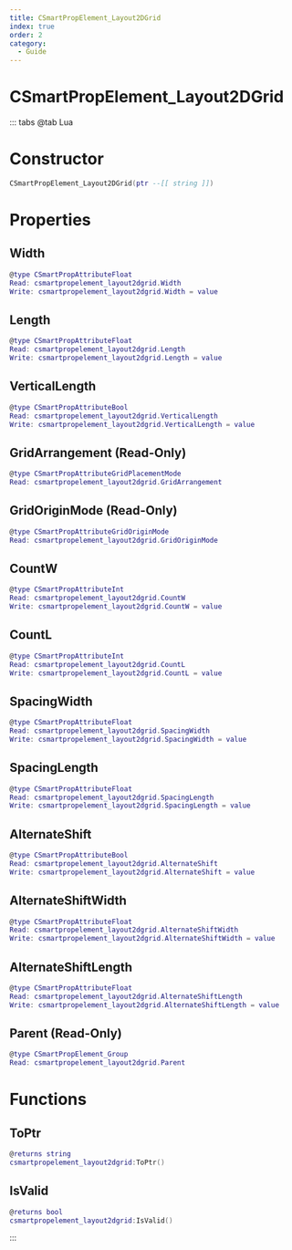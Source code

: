 ```yaml
---
title: CSmartPropElement_Layout2DGrid
index: true
order: 2
category:
  - Guide
---
```


# CSmartPropElement_Layout2DGrid

::: tabs
@tab Lua
# Constructor
```lua
CSmartPropElement_Layout2DGrid(ptr --[[ string ]])
```
# Properties
## Width 
```lua
@type CSmartPropAttributeFloat
Read: csmartpropelement_layout2dgrid.Width
Write: csmartpropelement_layout2dgrid.Width = value
```
## Length 
```lua
@type CSmartPropAttributeFloat
Read: csmartpropelement_layout2dgrid.Length
Write: csmartpropelement_layout2dgrid.Length = value
```
## VerticalLength 
```lua
@type CSmartPropAttributeBool
Read: csmartpropelement_layout2dgrid.VerticalLength
Write: csmartpropelement_layout2dgrid.VerticalLength = value
```
## GridArrangement (Read-Only)
```lua
@type CSmartPropAttributeGridPlacementMode
Read: csmartpropelement_layout2dgrid.GridArrangement
```
## GridOriginMode (Read-Only)
```lua
@type CSmartPropAttributeGridOriginMode
Read: csmartpropelement_layout2dgrid.GridOriginMode
```
## CountW 
```lua
@type CSmartPropAttributeInt
Read: csmartpropelement_layout2dgrid.CountW
Write: csmartpropelement_layout2dgrid.CountW = value
```
## CountL 
```lua
@type CSmartPropAttributeInt
Read: csmartpropelement_layout2dgrid.CountL
Write: csmartpropelement_layout2dgrid.CountL = value
```
## SpacingWidth 
```lua
@type CSmartPropAttributeFloat
Read: csmartpropelement_layout2dgrid.SpacingWidth
Write: csmartpropelement_layout2dgrid.SpacingWidth = value
```
## SpacingLength 
```lua
@type CSmartPropAttributeFloat
Read: csmartpropelement_layout2dgrid.SpacingLength
Write: csmartpropelement_layout2dgrid.SpacingLength = value
```
## AlternateShift 
```lua
@type CSmartPropAttributeBool
Read: csmartpropelement_layout2dgrid.AlternateShift
Write: csmartpropelement_layout2dgrid.AlternateShift = value
```
## AlternateShiftWidth 
```lua
@type CSmartPropAttributeFloat
Read: csmartpropelement_layout2dgrid.AlternateShiftWidth
Write: csmartpropelement_layout2dgrid.AlternateShiftWidth = value
```
## AlternateShiftLength 
```lua
@type CSmartPropAttributeFloat
Read: csmartpropelement_layout2dgrid.AlternateShiftLength
Write: csmartpropelement_layout2dgrid.AlternateShiftLength = value
```
## Parent (Read-Only)
```lua
@type CSmartPropElement_Group
Read: csmartpropelement_layout2dgrid.Parent
```
# Functions
## ToPtr
```lua
@returns string
csmartpropelement_layout2dgrid:ToPtr()
```
## IsValid
```lua
@returns bool
csmartpropelement_layout2dgrid:IsValid()
```

:::